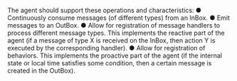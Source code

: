 The agent should support these
operations and characteristics:
● Continuously consume messages (of different types) from an InBox.
● Emit messages to an OutBox.
● Allow for registration of message handlers to process different message types.
This implements the reactive part of the agent (if a message of type X is received
on the InBox, then action Y is executed by the corresponding handler).
● Allow for registration of behaviors. This implements the proactive part of the
agent (if the internal state or local time satisfies some condition, then a certain
message is created in the OutBox).
